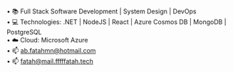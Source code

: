 • 📚 Full Stack Software Development | System Design | DevOps</br>
• 💻 Technologies: .NET | NodeJS | React | Azure Cosmos DB | MongoDB | PostgreSQL</br>
• ☁️ Cloud: Microsoft Azure</br>
• 📫 ab.fatahmn@hotmail.com</br>
• 📫 fatah@mail.fffffatah.tech
